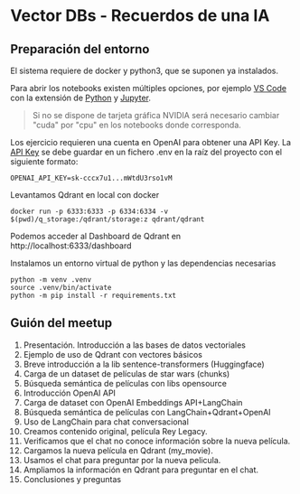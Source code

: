 # Vector DBs - Recuerdos de una IA

## Preparación del entorno

El sistema requiere de docker y python3, que se suponen ya instalados.

Para abrir los notebooks existen múltiples opciones, por ejemplo [VS Code](https://code.visualstudio.com/) con la extensión de [Python](https://marketplace.visualstudio.com/items?itemName=ms-python.python) y [Jupyter](https://marketplace.visualstudio.com/items?itemName=ms-toolsai.jupyter).

> Si no se dispone de tarjeta gráfica NVIDIA será necesario cambiar "cuda" por "cpu" en los notebooks donde corresponda.

Los ejercicio requieren una cuenta en OpenAI para obtener una API Key. La [API Key](https://platform.openai.com/api-keys) se debe guardar en un fichero .env en la raíz del proyecto con el siguiente formato:

```shellscript
OPENAI_API_KEY=sk-cccx7u1...mWtdU3rso1vM
```

Levantamos Qdrant en local con docker

```shellscript
docker run -p 6333:6333 -p 6334:6334 -v $(pwd)/q_storage:/qdrant/storage:z qdrant/qdrant
```

Podemos acceder al Dashboard de Qdrant en http://localhost:6333/dashboard

Instalamos un entorno virtual de python y las dependencias necesarias

```shellscript	
python -m venv .venv
source .venv/bin/activate
python -m pip install -r requirements.txt
```

## Guión del meetup

1. Presentación. Introducción a las bases de datos vectoriales
1. Ejemplo de uso de Qdrant con vectores básicos
1. Breve introducción a la lib sentence-transformers (Huggingface)
1. Carga de un dataset de películas de star wars (chunks)
1. Búsqueda semántica de películas con libs opensource
1. Introducción OpenAI API
1. Carga de dataset con OpenAI Embeddings API+LangChain
1. Búsqueda semántica de películas con LangChain+Qdrant+OpenAI 
1. Uso de LangChain para chat conversacional
1. Creamos contenido original, película Rey Legacy.
1. Verificamos que el chat no conoce información sobre la nueva película.
1. Cargamos la nueva película en Qdrant (my_movie).
1. Usamos el chat para preguntar por la nueva pelicula.
1. Ampliamos la información en Qdrant para preguntar en el chat.
1. Conclusiones y preguntas



